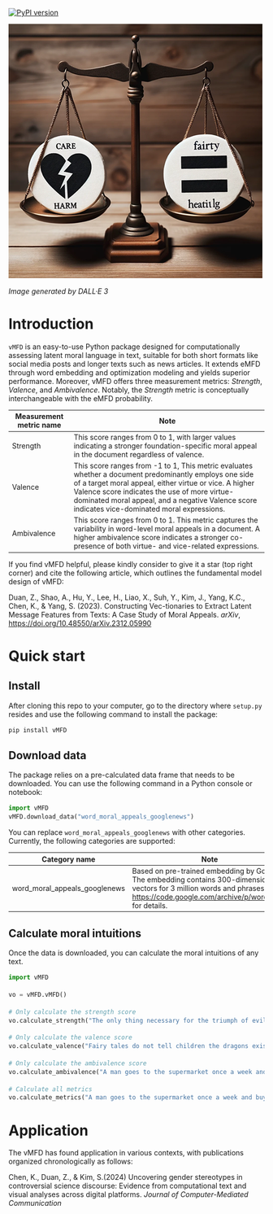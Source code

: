 [![PyPI version](https://badge.fury.io/py/vMFD.svg)](https://badge.fury.io/py/vMFD)

![](moral_foundation.png)

*Image generated by DALL·E 3*

# Introduction

`vMFD` is an easy-to-use Python package designed for computationally assessing latent moral language in text, suitable for both short formats like social media posts and longer texts such as news articles. It extends eMFD through word embedding and optimization modeling and yields superior performance. Moreover, vMFD offers three measurement metrics: *Strength*, *Valence*, and *Ambivalence*. Notably, the *Strength* metric is conceptually interchangeable with the eMFD probability.

| Measurement metric name | Note |
|---------------|------|
| Strength    | This score ranges from 0 to 1, with larger values indicating a stronger foundation-specific moral appeal in the document regardless of valence.|
| Valence    | This score ranges from -1 to 1, This metric evaluates whether a document predominantly employs one side of a target moral appeal, either virtue or vice. A higher Valence score indicates the use of more virtue-dominated moral appeal, and a negative Valence score indicates vice-dominated moral expressions.|
| Ambivalence   | This score ranges from 0 to 1. This metric captures the variability in word-level moral appeals in a document. A higher ambivalence score indicates a stronger co-presence of both virtue- and vice-related expressions.|

If you find vMFD helpful, please kindly consider to give it a star (top right corner) and cite the following article, which outlines the fundamental model design of vMFD:


Duan, Z., Shao, A., Hu, Y., Lee, H., Liao, X., Suh, Y., Kim, J., Yang, K.C., Chen, K., & Yang, S. (2023). Constructing Vec-tionaries to Extract Latent Message Features from Texts: A Case Study of Moral Appeals. *arXiv*, https://doi.org/10.48550/arXiv.2312.05990

# Quick start

## Install

After cloning this repo to your computer, go to the directory where `setup.py` resides and use the following command to install the package:

```bash
pip install vMFD
```

## Download data

The package relies on a pre-calculated data frame that needs to be downloaded.
You can use the following command in a Python console or notebook:

```py
import vMFD
vMFD.download_data("word_moral_appeals_googlenews")
```

You can replace `word_moral_appeals_googlenews` with other categories. Currently, the following categories are supported:

| Category name | Note |
|---------------|------|
| word_moral_appeals_googlenews    | Based on pre-trained embedding by Google. The embedding contains 300-dimensional vectors for 3 million words and phrases. See https://code.google.com/archive/p/word2vec/ for details. |

## Calculate moral intuitions

Once the data is downloaded, you can calculate the moral intuitions of any text.

```py
import vMFD

vo = vMFD.vMFD()

# Only calculate the strength score
vo.calculate_strength("The only thing necessary for the triumph of evil is for good men to do nothing.")

# Only calculate the valence score
vo.calculate_valence("Fairy tales do not tell children the dragons exist. Children already know that dragons exist. Fairy tales tell children the dragons can be killed.")

# Only calculate the ambivalence score
vo.calculate_ambivalence("A man goes to the supermarket once a week and buys a chicken. But before cooking the chicken, he has sexual intercourse with it. Then he cooks it and eats it.")

# Calculate all metrics
vo.calculate_metrics("A man goes to the supermarket once a week and buys a chicken. But before cooking the chicken, he has sexual intercourse with it. Then he cooks it and eats it.")
```

# Application
The vMFD has found application in various contexts, with publications organized chronologically as follows:

Chen, K., Duan, Z., & Kim, S.(2024) Uncovering gender stereotypes in controversial science discourse: Evidence from computational text and visual analyses across digital platforms. *Journal of Computer-Mediated Communication*





